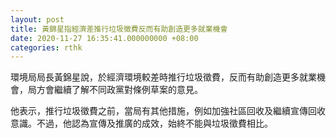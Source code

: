 ```yaml
---
layout: post
title: 黃錦星指經濟差推行垃圾徵費反而有助創造更多就業機會
date: 2020-11-27 16:35:41.000000000 +08:00
categories: rthk
---
```


環境局局長黃錦星說，於經濟環境較差時推行垃圾徵費，反而有助創造更多就業機會，局方會繼續了解不同政黨對條例草案的意見。

他表示，推行垃圾徵費之前，當局有其他措施，例如加強社區回收及繼續宣傳回收意識。不過，他認為宣傳及推廣的成效，始終不能與垃圾徵費相比。
